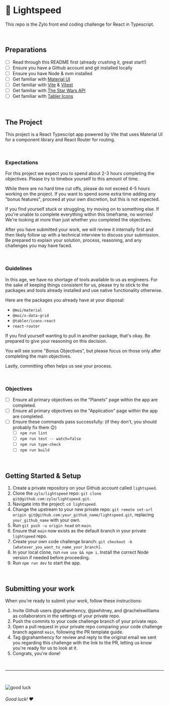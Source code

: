 # 🚀 Lightspeed

This repo is the Zylo front end coding challenge for React in Typescript.

<br>

## Preparations

- [ ] Read through this README first (already crushing it, great start!)
- [ ] Ensure you have a Github account and git installed locally
- [ ] Ensure you have Node & nvm installed
- [ ] Get familiar with [Material UI](https://mui.com/)
- [ ] Get familiar with [Vite](https://vite.dev/) & [Vitest](https://vitest.dev/)
- [ ] Get familiar with [The Star Wars API](https://swapi.dev/)
- [ ] Get familiar with [Tabler Icons](https://tabler.io/icons)

<br>

## The Project

This project is a React Typescript app powered by Vite that uses Material UI for a component library and React Router for routing.

<br>

### Expectations

For this project we expect you to spend about 2-3 hours completing the objectives. Please try to timebox yourself to this amount of time.

While there are no hard time cut offs, please do not exceed 4-5 hours working on the project. If you want to spend some extra time adding any "bonus features", proceed at your own discretion, but this is not expected.

If you find yourself stuck or struggling, try moving on to something else. If you're unable to complete everything within this timeframe, no worries! We're looking at more than just whether you completed the objectives.

After you have submitted your work, we will review it internally first and then likely follow up with a technical interview to discuss your submission. Be prepared to explain your solution, process, reasoning, and any challenges you may have faced.

<br>

### Guidelines

In this age, we have no shortage of tools available to us as engineers. For the sake of keeping things consistent for us, please try to stick to the packages and tools already installed and use native functionality otherwise.

Here are the packages you already have at your disposal:

- `@mui/material`
- `@mui/x-data-grid`
- `@tabler/icons-react`
- `react-router`

If you find yourself wanting to pull in another package, that's okay. Be prepared to give your reasoning on this decision.

You will see some "Bonus Objectives", but please focus on those only after completing the main objectives.

Lastly, committing often helps us see your process.

<br>

### Objectives

- [ ] Ensure all primary objectives on the "Planets" page within the app are completed.
- [ ] Ensure all primary objectives on the "Application" page within the app are completed.
- [ ] Ensure these commands pass successfully: (if they don't, you should probably fix them 😉)
  - [ ] `npm run lint`
  - [ ] `npm run test -- watch=false`
  - [ ] `npm run type-check`
  - [ ] `npm run build`

<br>

## Getting Started & Setup

1. Create a private repository on your Github account called `lightspeed`.
2. Clone the `zylo/lightspeed` repo: `git clone git@github.com:zylo/lightspeed.git`.
3. Navigate into the project: `cd lightspeed`.
4. Change the upstream to your new private repo: `git remote set-url origin git@github.com:your_github_name/lightspeed.git`, replacing `your_github_name` with your own.
5. Run `git push -u origin head` on `main`.
6. Ensure that `main` now exists as the default branch in your private `lightspeed` repo.
7. Create your own code challenge branch: `git checkout -b [whatever_you_want_to_name_your_branch]`.
8. In your local clone, run `nvm use && npm i`. Install the correct Node version if needed before proceeding.
9. Run `npm run dev` to start the app.

<br>

## Submitting your work

When you're ready to submit your work, follow these instructions:

1. Invite Github users @grahamhency, @jawhitney, and @rachelswilliams as collaborators in the settings of your private repo.
2. Push the commits to your code challenge branch of your private repo.
3. Open a pull request in your private repo comparing your code challenge branch against `main`, following the PR template guide.
4. Tag @grahamhency for review and reply to the original email we sent you regarding this challenge with the link to the PR, letting us know you're ready for us to look at it.
5. Congrats, you're done!

<br>

---

<br>

![good luck](https://media2.giphy.com/media/v1.Y2lkPTc5MGI3NjExbmN5N3F3MW05cjZhYWY4M3pxdWx0dW01b3YwM21sOGd6eWp5bWZmeSZlcD12MV9pbnRlcm5hbF9naWZfYnlfaWQmY3Q9Zw/3ornk7TgUdhjhTYgta/giphy.gif)

###### Good luck! ❤️
